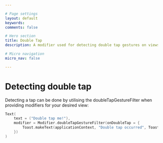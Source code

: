 ```yaml
---

# Page settings
layout: default
keywords:
comments: false

# Hero section
title: Double Tap
description: A modifier used for detecting double tap gestures on views

# Micro navigation
micro_nav: false

---
```


# Detecting double tap

Detecting a tap can be done by utilising the doubleTapGestureFilter when providing modifiers for your desired view:

```kotlin
Text(
    text = ("Double tap me!"),
    modifier = Modifier.doubleTapGestureFilter(onDoubleTap = {
        Toast.makeText(applicationContext, "Double tap occurred", Toast.LENGTH_LONG).show()
    })
)
```
